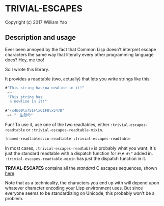 # TRIVIAL-ESCAPES

Copyright (c) 2017 William Yao

## Description and usage

Ever been annoyed by the fact that Common Lisp doesn't interpret escape
characters the same way that literally every other programming language does?
Hey, me too!

So I wrote this library.

It provides a readtable (two, actually) that lets you write strings like this:

```lisp
#"This string has\na newline in it!"
 =>
 "This string has
  a newline in it!"
 
#"\x4E00\x751F\x61F8\x547D"
 => "一生懸命"
```

Fun! To use it, use one of the two readtables, either
`:trivial-escapes-readtable` or `:trivial-escapes-readtable-mixin`.

```lisp
(named-readtables:in-readtable :trivial-escapes-readtable
```

In most cases, `:trivial-escapes-readtable` is probably what you want. It's just
the standard readtable with a dispatch function for `#\# #\"` added in.
`:trivial-escapes-readtable-mixin` has *just* the dispatch function in it.

**TRIVIAL-ESCAPES** contains all the *standard* C escapes sequences, shown
[here](https://en.wikipedia.org/wiki/Escape_sequences_in_C#Table_of_escape_sequences).

Note that as a technicality, the characters you end up with will depend upon
whatever character encoding your Lisp environment uses. But since everyone
seems to be standardizing on Unicode, this probably won't be a problem.
